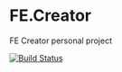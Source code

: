 # FE.Creator
FE Creator personal project

[![Build Status](https://fecreator.visualstudio.com/_apis/public/build/definitions/fedfb88d-620e-473d-ac5e-d5a5696d0766/1/badge)](https://fecreator.visualstudio.com/FECreator/_build/index?definitionId=1)
